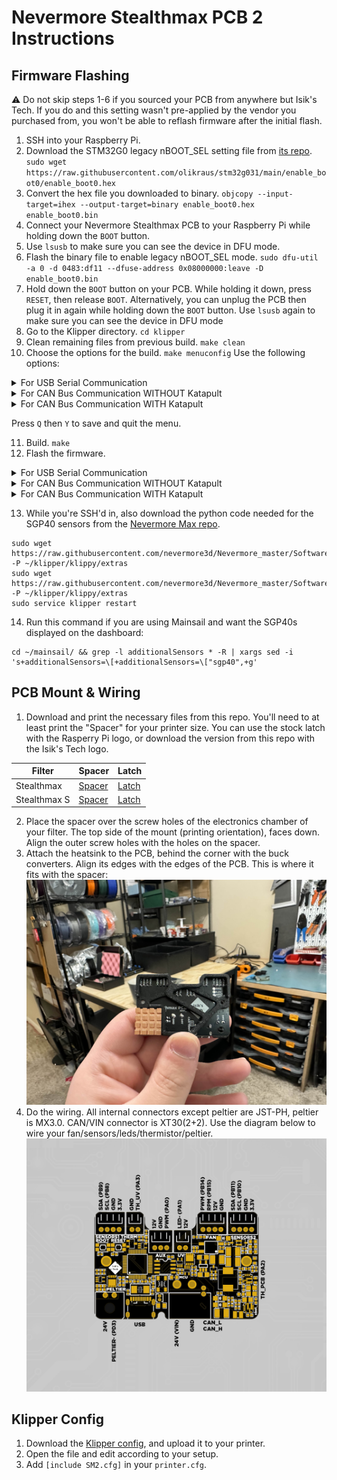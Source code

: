 # Nevermore Stealthmax PCB 2 Instructions

## Firmware Flashing

:warning: Do not skip steps 1-6 if you sourced your PCB from anywhere but Isik's Tech. If you do and this setting wasn't pre-applied by the vendor you purchased from, you won't be able to reflash firmware after the initial flash.

1. SSH into your Raspberry Pi.
2. Download the STM32G0 legacy nBOOT_SEL setting file from [its repo](https://github.com/olikraus/stm32g031/tree/main/enable_boot0).  `sudo wget https://raw.githubusercontent.com/olikraus/stm32g031/main/enable_boot0/enable_boot0.hex`
3. Convert the hex file you downloaded to binary. `objcopy --input-target=ihex --output-target=binary enable_boot0.hex enable_boot0.bin`
4. Connect your Nevermore Stealthmax PCB to your Raspberry Pi while holding down the `BOOT` button.
5. Use `lsusb` to make sure you can see the device in DFU mode.
6. Flash the binary file to enable legacy nBOOT_SEL mode. `sudo dfu-util -a 0 -d 0483:df11 --dfuse-address 0x08000000:leave -D enable_boot0.bin`
7. Hold down the `BOOT` button on your PCB. While holding it down, press `RESET`, then release `BOOT`. Alternatively, you can unplug the PCB then plug it in again while holding down the `BOOT` button. Use `lsusb` again to make sure you can see the device in DFU mode
8. Go to the Klipper directory. `cd klipper`
9. Clean remaining files from previous build. `make clean`
10. Choose the options for the build. `make menuconfig` Use the following options:

<details>
  <summary>For USB Serial Communication</summary>

```
[*] Enable extra low-level configuration options
    Micro-controller Architecture (STMicroelectronics STM32)  --->
    Processor model (STM32G0B1)  --->
    Bootloader offset (No bootloader)  --->
    Clock Reference (8 MHz crystal)  --->
    Communication interface (USB (on PA11/PA12))  --->
    USB ids  --->
()  GPIO pins to set at micro-controller startup
```

</details>
<details>
  <summary>For CAN Bus Communication WITHOUT Katapult</summary>

```
[*] Enable extra low-level configuration options
    Micro-controller Architecture (STMicroelectronics STM32)  --->
    Processor model (STM32G0B1)  --->
    Bootloader offset (No bootloader)  --->
    Clock Reference (8 MHz crystal)  --->
    Communication interface (CAN bus (on PB0/PB1))  --->
(1000000) CAN bus speed
()  GPIO pins to set at micro-controller startup
```

</details>
<details>
  <summary>For CAN Bus Communication WITH Katapult</summary>

```
[*] Enable extra low-level configuration options
    Micro-controller Architecture (STMicroelectronics STM32)  --->
    Processor model (STM32G0B1)  --->
    Bootloader offset (8KiB Bootloader)  --->
    Clock Reference (8 MHz crystal)  --->
    Communication interface (CAN bus (on PB0/PB1))  --->
(1000000) CAN bus speed
()  GPIO pins to set at micro-controller startup
```

</details>

Press `Q` then `Y` to save and quit the menu.

11. Build. `make`
12. Flash the firmware. 
<details>
  <summary>For USB Serial Communication</summary>
  
  1. Flash Klipper. `make flash FLASH_DEVICE=0483:df11`
  2. When finished, press the `RESET` button on your Nevermore Stealthmax PCB.
  3. Use  `ls /dev/serial/by-id/*` to find the path starting with `/dev/serial/by-id/usb-Klipper_stm32g0b1`. This is the serial path of your Nevermore Stealthmax PCB.
  
</details>
<details>
  <summary>For CAN Bus Communication WITHOUT Katapult</summary>
  
  1. Flash Klipper. `make flash FLASH_DEVICE=0483:df11`
  2. When finished, press the `RESET` button on your Nevermore Stealthmax PCB.
  3. Use  `~/klippy-env/bin/python ~/klipper/scripts/canbus_query.py can0` to find the CAN bus UUID of your Nevermore Stealthmax PCB. (Make sure your CAN wires are connected.)

</details>
<details>
  <summary>For CAN Bus Communication WITH Katapult</summary>

  1. Go home. `cd ~`
  2. Install [Katapult](https://github.com/Arksine/katapult). `git clone https://github.com/Arksine/katapult`
  3. Go to the Katapult directory. `cd katapult`
  4. Choose the options for the build. `make menuconfig` Use the following options:
    
  ```
    Micro-controller Architecture (STMicroelectronics STM32)  --->
    Processor model (STM32G0B1)  --->
    Build Katapult deployment application (Do not build)  --->
    Clock Reference (8 MHz crystal)  --->
    Communication interface (CAN bus (on PB0/PB1))  --->
    Application start offset (8KiB offset)  --->
(1000000) CAN bus speed
()  GPIO pins to set on bootloader entry
[*] Support bootloader entry on rapid double click of reset button
[ ] Enable bootloader entry on button (or gpio) state
[*] Enable Status LED
(PA13)  Status LED GPIO Pin
  ```
5. Build. `make`
6. Flash Katapult. `sudo dfu-util -a 0 -d 0483:df11 --dfuse-address 0x08000000:leave -D out/canboot.bin`
7. When finished, press the `RESET` button on your Nevermore Stealthmax PCB.
8. Use  `~/klippy-env/bin/python ~/klipper/scripts/canbus_query.py can0` to find the CAN bus UUID of your Nevermore Stealthmax PCB. (Make sure your CAN wires are connected.)
9. Flash Klipper. Replace `<UUID>` with your PCB's UUID. `cd ~/katapult/scripts && python3 flashtool.py -i can0 -f ~/klipper/out/klipper.bin -u <uuid>`
10. When finished, press the `RESET` button on your Nevermore Stealthmax PCB.

</details>

13. While you're SSH'd in, also download the python code needed for the SGP40 sensors from the [Nevermore Max repo](https://github.com/nevermore3d/Nevermore_Max).
```
sudo wget https://raw.githubusercontent.com/nevermore3d/Nevermore_master/Software/Klipper/sgp40.py -P ~/klipper/klippy/extras
sudo wget https://raw.githubusercontent.com/nevermore3d/Nevermore_master/Software/Klipper/voc_algorithm.py -P ~/klipper/klippy/extras
sudo service klipper restart
```
14. Run this command if you are using Mainsail and want the SGP40s displayed on the dashboard:
```
cd ~/mainsail/ && grep -l additionalSensors * -R | xargs sed -i 's+additionalSensors=\[+additionalSensors=\["sgp40",+g'
```
## PCB Mount & Wiring
1. Download and print the necessary files from this repo. You'll need to at least print the "Spacer" for your printer size. You can use the stock latch with the Rasperry Pi logo, or download the version from this repo with the Isik's Tech logo.

|Filter      |Spacer|Latch|
|------------|---|-----|
|Stealthmax  |[Spacer](../Mounts/Stealthmax/Spacer.stl)|[Latch](../Mounts/Stealthmax/Latch.stl)|
|Stealthmax S|[Spacer](../Mounts/Stealthmax-S/Spacer.stl)|[Latch](../Mounts/Stealthmax-S/Latch.stl)|

2. Place the spacer over the screw holes of the electronics chamber of your filter. The top side of the mount (printing orientation), faces down. Align the outer screw holes with the holes on the spacer.
3. Attach the heatsink to the PCB, behind the corner with the buck converters. Align its edges with the edges of the PCB. This is where it fits with the spacer:
![Heatsink](../Images/SM2-Heatsink.jpg)
4. Do the wiring. All internal connectors except peltier are JST-PH, peltier is MX3.0. CAN/VIN connector is XT30(2+2). Use the diagram below to wire your fan/sensors/leds/thermistor/peltier.
![Pinout](../Images/SM2-Pinout.png)

## Klipper Config
1. Download the [Klipper config](../Firmware/SM2.cfg), and upload it to your printer.
2. Open the file and edit according to your setup.
3. Add `[include SM2.cfg]` in your `printer.cfg`.
